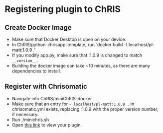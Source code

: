 # Registering plugin to ChRIS

## Create Docker Image

- Make sure that Docker Desktop is open on your device.
- In ChRIS/python-chrisapp-template, run `docker build -t localhost/pl-matt:1.0.9 .'
- If you modify app.py, make sure that :1.0.9 is changed to match `__version__`.
- Building the docker image can take ~10 minutes, as there are many dependencies to install.

## Register with Chrisomatic

- Navigate into ChRIS/miniChRIS-docker
- Make sure that an entry for `- localhost/pl-matt:1.0.9 .` in chrisomatic.yml exists, replacing :1.0.9 with the proper version number, if necessary.
- Run ./minichris.sh
- Open [this link](http://localhost:8020/catalog) to view your plugin.
